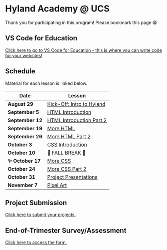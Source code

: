 # Hyland Academy @ UCS
Thank you for participating in this program! Please bookmark this page 😁

## VS Code for Education
[Click here to go to VS Code for Education - this is where you can write code for your websites!](https://vscodeedu.com/my-work/projects)

## Schedule
Material for each lesson is linked below.

| Date | Lesson |
|-|-|
| **August 29** | [Kick-Off: Intro to Hyland](IntroHyland/StudentDesc.md) |
| **September 5** | [HTML Introduction](HtmlIntro/StudentDesc.md) |
| **September 12** | [HTML Introduction Part 2](HtmlIntro2/StudentDesc.md) |
| **September 19** | [More HTML](MoreHtml/StudentDesc.md) |
| **September 26** | [More HTML Part 2](MoreHtmlSub/StudentDesc.md) |
| **October 3** | [CSS Introduction](CssIntro/StudentDesc.md) |
| **October 10** | 🍂 FALL BREAK 🍂 |
| **✨ October 17** | [More CSS](MoreCss/StudentDesc.md) |
| **October 24** | [More CSS Part 2](MoreCss2/StudentDesc.md) |
| **October 31** | [Project Presentations](FinalProject/Presentations.md) |
| **November 7** | [Pixel Art](Piskel/StudentDesc.md) |

## Project Submission
[Click here to submit your projects.](https://forms.office.com/r/tUNcme4hXs)

## End-of-Trimester Survey/Assessment
[Click here to access the form.](https://forms.office.com/r/q0Q8dQ3Axr)
